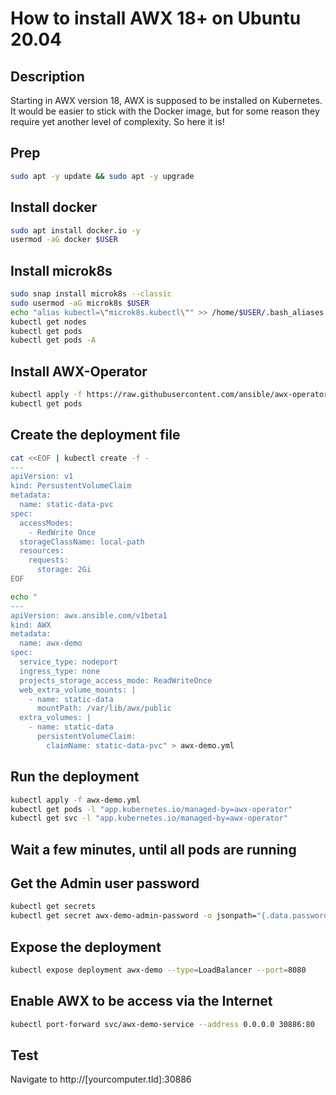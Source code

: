 How to install AWX 18+ on Ubuntu 20.04
==================================

Description
-----------
Starting in AWX version 18, AWX is supposed to be installed on Kubernetes. It would be easier to stick with the Docker image, but for some reason they require yet another level of complexity. So here it is!

Prep
----
```bash
sudo apt -y update && sudo apt -y upgrade
```

Install docker
--------------
```bash
sudo apt install docker.io -y
usermod -aG docker $USER
```

Install microk8s
----------------
```bash
sudo snap install microk8s --classic
sudo usermod -aG microk8s $USER
echo "alias kubectl=\"microk8s.kubectl\"" >> /home/$USER/.bash_aliases
kubectl get nodes
kubectl get pods
kubectl get pods -A
```

Install AWX-Operator
--------------------
```bash
kubectl apply -f https://raw.githubusercontent.com/ansible/awx-operator/0.12.0/deploy/awx-operator.yaml
kubectl get pods
```

Create the deployment file
--------------------------
```bash
cat <<EOF | kubectl create -f -
---
apiVersion: v1
kind: PersustentVolumeClaim
metadata: 
  name: static-data-pvc
spec:
  accessModes:
    - RedWrite Once
  storageClassName: local-path
  resources:
    requests:
      storage: 2Gi
EOF
```

```bash
echo "
---
apiVersion: awx.ansible.com/v1beta1
kind: AWX
metadata:
  name: awx-demo
spec:
  service_type: nodeport
  ingress_type: none
  projects_storage_access_mode: ReadWriteOnce
  web_extra_volume_mounts: |
    - name: static-data
      mountPath: /var/lib/awx/public
  extra_volumes: |
    - name: static-data
      persistentVolumeClaim:
        claimName: static-data-pvc" > awx-demo.yml
```

Run the deployment
------------------
```bash
kubectl apply -f awx-demo.yml
kubectl get pods -l "app.kubernetes.io/managed-by=awx-operator"
kubectl get svc -l "app.kubernetes.io/managed-by=awx-operator"
```

Wait a few minutes, until all pods are running
----------------------------------------------

Get the Admin user password
---------------------------
```bash
kubectl get secrets
kubectl get secret awx-demo-admin-password -o jsonpath="{.data.password}" | base64 --decode
```

Expose the deployment
---------------------
```bash
kubectl expose deployment awx-demo --type=LoadBalancer --port=8080
```

Enable AWX to be access via the Internet
----------------------------------------
```bash
kubectl port-forward svc/awx-demo-service --address 0.0.0.0 30886:80
```

Test
----
Navigate to http://[yourcomputer.tld]:30886
